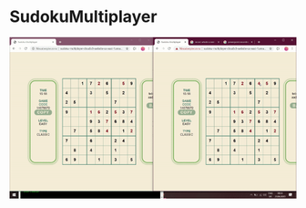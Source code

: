 # SudokuMultiplayer 

![Alt Text](Screenshots/two_players.gif "Chanages made by other players appear in real time.")